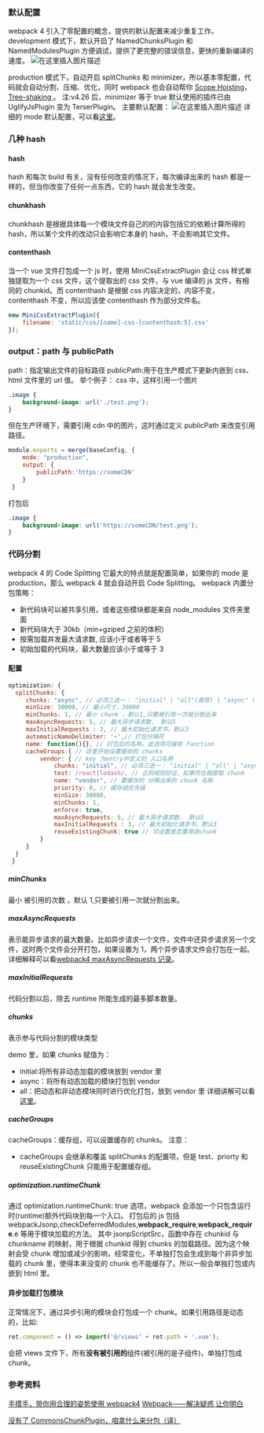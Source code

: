 ### 默认配置

webpack 4 引入了零配置的概念，提供的默认配置来减少重复工作。
development 模式下，默认开启了 NamedChunksPlugin 和 NamedModulesPlugin 方便调试，提供了更完整的错误信息，更快的重新编译的速度。
![在这里插入图片描述](https://img-blog.csdnimg.cn/20190826150031596.png?x-oss-process=image/watermark,type_ZmFuZ3poZW5naGVpdGk,shadow_10,text_aHR0cHM6Ly9ibG9nLmNzZG4ubmV0L3FxXzM2MjI4NDQy,size_16,color_FFFFFF,t_70)

production 模式下，自动开启 splitChunks 和 minimizer，所以基本零配置，代码就会自动分割、压缩、优化，同时 webpack 也会自动帮你 [Scope Hoisting](https://segmentfault.com/a/1190000012600832)， [Tree-shaking ](https://juejin.im/post/5a4dc842518825698e7279a9)。
注:v4.26 后，minimizer 等于 true 默认使用的插件已由 UglifyJsPlugin 变为 TerserPlugin。
主要默认配置：
![在这里插入图片描述](https://img-blog.csdnimg.cn/20190826150316482.png?x-oss-process=image/watermark,type_ZmFuZ3poZW5naGVpdGk,shadow_10,text_aHR0cHM6Ly9ibG9nLmNzZG4ubmV0L3FxXzM2MjI4NDQy,size_16,color_FFFFFF,t_70)
详细的 mode 默认配置，可以看[这里](https://segmentfault.com/a/1190000013712229)。

### 几种 hash

#### hash

hash 和每次 build 有关，没有任何改变的情况下，每次编译出来的 hash 都是一样的，但当你改变了任何一点东西，它的 hash 就会发生改变。

#### chunkhash

chunkhash 是根据具体每一个模块文件自己的的内容包括它的依赖计算所得的 hash，所以某个文件的改动只会影响它本身的 hash，不会影响其它文件。

#### contenthash

当一个 vue 文件打包成一个 js 时，使用 MiniCssExtractPlugin 会让 css 样式单独提取为一个 css 文件，这个提取出的 css 文件，与 vue 编译的 js 文件，有相同的 chunkid。而 contenthash 是根据 css 内容决定的，内容不变，contenthash 不变，所以应该使 contenthash 作为部分文件名。

```javascript
new MiniCssExtractPlugin({
    filename: 'static/css/[name]-css-[contenthash:5].css'
});
```

### output：path 与 publicPath

path：指定输出文件的目标路径
publicPath:用于在生产模式下更新内嵌到 css、html 文件里的 url 值。
举个例子：
css 中，这样引用一个图片

```css
.image {
    background-image: url('./test.png');
}
```

但在生产环境下，需要引用 cdn 中的图片，这时通过定义 publicPath 来改变引用路径。

```javascript
module.exports = merge(baseConfig, {
    mode: "production",
    output: {
        publicPath:'https://someCDN'
    }
 }
```

打包后

```css
.image {
    background-image: url('https://someCDN/test.png');
}
```

### 代码分割

webpack 4 的 Code Splitting 它最大的特点就是配置简单，如果你的 mode 是 production，那么 webpack 4 就会自动开启 Code Splitting。
webpack 内置分包策略：

-   新代码块可以被共享引用，或者这些模块都是来自 node_modules 文件夹里面
-   新代码块大于 30kb（min+gziped 之前的体积）
-   按需加载并发最大请求数, 应该小于或者等于 5
-   初始加载的代码块，最大数量应该小于或等于 3

#### 配置

```javascript
optimization: {
  splitChunks: {
     chunks: "async", // 必须三选一： "initial" | "all"(推荐) | "async" (默认就是async)
     minSize: 30000, // 最小尺寸，30000
     minChunks: 1, // 最小 chunk ，默认1,只要被引用一次就分割出来
     maxAsyncRequests: 5, // 最大异步请求数， 默认5
     maxInitialRequests : 3, // 最大初始化请求书，默认3
     automaticNameDelimiter: '~',// 打包分隔符
     name: function(){}, // 打包后的名称，此选项可接收 function
     cacheGroups:{ // 这里开始设置缓存的 chunks
         vendor: { // key 为entry中定义的 入口名称
             chunks: "initial", // 必须三选一： "initial" | "all" | "async"(默认就是async)
             test: /react|lodash/, // 正则规则验证，如果符合就提取 chunk
             name: "vendor", // 要缓存的 分隔出来的 chunk 名称
             priority: 0, // 缓存组优先级
             minSize: 30000,
             minChunks: 1,
             enforce: true,
             maxAsyncRequests: 5, // 最大异步请求数， 默认5
             maxInitialRequests : 3, // 最大初始化请求书，默认3
             reuseExistingChunk: true // 可设置是否重用该chunk
         }
     }
  }
 }
```

##### minChunks

最小 被引用的次数 ，默认 1,只要被引用一次就分割出来。

##### maxAsyncRequests

表示能异步请求的最大数量。比如异步请求一个文件，文件中还异步请求另一个文件，这时两个文件会分开打包，如果设置为 1，两个异步请求文件会打包在一起。详细解释可以看[webpack4 maxAsyncRequests 记录](https://www.jianshu.com/p/91e1082bce20)。

##### maxInitialRequests

代码分割以后，除去 runtime 所能生成的最多脚本数量。

##### chunks

表示参与代码分割的模块类型

demo 里，如果 chunks 赋值为：

-   initial:将所有非动态加载的模块放到 vendor 里
-   async：将所有动态加载的模块打包到 vendor
-   all：把动态和非动态模块同时进行优化打包，放到 vendor 里
    详细讲解可以看[这里](https://juejin.im/post/5c08fe7d6fb9a04a0d56a702)。

##### cacheGroups

cacheGroups：缓存组，可以设置缓存的 chunks。
注意：

-   cacheGroups 会继承和覆盖 splitChunks 的配置项，但是 test、priorty 和 reuseExistingChunk 只能用于配置缓存组。

##### optimization.runtimeChunk

通过 optimization.runtimeChunk: true 选项，webpack 会添加一个只包含运行时(runtime)额外代码块到每一个入口。
打包后的 js 包括 webpackJsonp,checkDeferredModules,**webpack_require**,**webpack_require**.e 等用于模块加载的方法。
其中 jsonpScriptSrc，函数中存在 chunkid 与 chunkname 的映射，用于根据 chunkid 得到 chunks 的加载路径。因为这个映射会受 chunk 增加或减少的影响，经常变化，不单独打包会生成到每个非异步加载的 chunk 里，使得本来没变的 chunk 也不能缓存了。所以一般会单独打包或内嵌到 html 里。

#### 异步加载打包模块

正常情况下，通过异步引用的模块会打包成一个 chunk。如果引用路径是动态的，比如:

```javascript
ret.component = () => import('@/views' + ret.path + '.vue');
```

会把 views 文件下，所有**没有被引用的**组件(被引用的是子组件)，单独打包成 chunk。

### 参考资料

[手摸手，带你用合理的姿势使用 webpack4](https://juejin.im/post/5b5d6d6f6fb9a04fea58aabc#heading-7)
[Webpack——解决疑惑,让你明白](https://www.jianshu.com/p/dcb28b582318)

[没有了 CommonsChunkPlugin，咱拿什么来分包（译）](https://segmentfault.com/a/1190000013476837)
